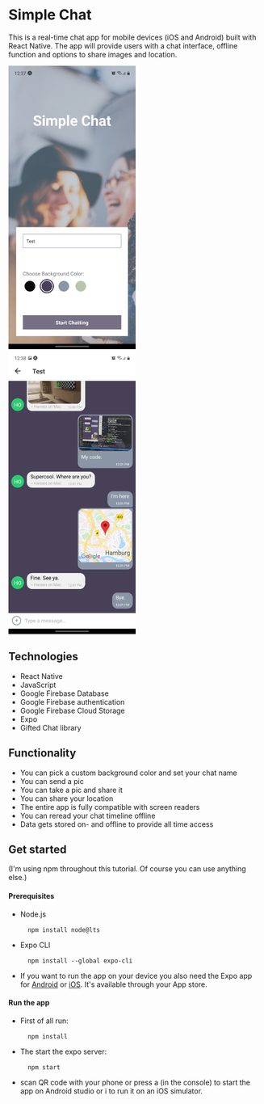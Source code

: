 # Simple Chat

This is a real-time chat app for mobile devices (iOS and Android) built with React Native. The app will provide users with a chat interface, offline function and options to share images and location.

<img src="./assets/example1.jpg" alt="Example Image 1" width="50%">     <img src="./assets/example2.jpg" alt="Example Image 2" width="50%">


## Technologies

- React Native
- JavaScript
- Google Firebase Database
- Google Firebase authentication
- Google Firebase Cloud Storage
- Expo
- Gifted Chat library


## Functionality

- You can pick a custom background color and set your chat name
- You can send a pic
- You can take a pic and share it
- You can share your location
- The entire app is fully compatible with screen readers
- You can reread your chat timeline offline
- Data gets stored on- and offline to provide all time access


## Get started

(I'm using npm throughout this tutorial. Of course you can use anything else.)

#### Prerequisites
- Node.js

        npm install node@lts

- Expo CLI

        npm install --global expo-cli

- If you want to run the app on your device you also need the Expo app for <a href="https://play.google.com/store/apps/details?id=host.exp.exponent&referrer=www">Android</a> or <a href="https://apps.apple.com/app/apple-store/id982107779">iOS</a>. It's available through your App store.

#### Run the app
- First of all run:

        npm install

- The start the expo server:

        npm start

- scan QR code with your phone or press a (in the console) to start the app on Android studio or i to run it on an iOS simulator.